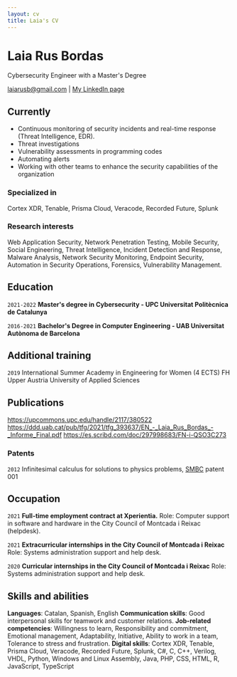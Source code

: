 ```yaml
---
layout: cv
title: Laia's CV
---
```

# Laia Rus Bordas
Cybersecurity Engineer with a Master's Degree

<div id="webaddress">
  <a href="laiarusb@gmail.com">laiarusb@gmail.com</a>
| <a href="https://www.linkedin.com/in/laia-rus-bordas-133652237/">My LinkedIn page</a>
</div>


## Currently

- Continuous monitoring of security incidents and real-time response (Threat Intelligence, EDR). 
- Threat investigations
- Vulnerability assessments in programming codes
- Automating alerts
- Working with other teams to enhance the security capabilities of the organization


### Specialized in

Cortex XDR, Tenable, Prisma Cloud, Veracode, Recorded Future, Splunk 


### Research interests

Web Application Security, Network Penetration Testing, Mobile Security, Social Engineering, Threat Intelligence, Incident Detection and Response, Malware Analysis, Network Security Monitoring, Endpoint Security, Automation in Security Operations, Forensics, Vulnerability Management.


## Education

`2021-2022`
__Master's degree in Cybersecurity - UPC Universitat Politècnica de Catalunya__

`2016-2021`
__Bachelor's Degree in Computer Engineering - UAB Universitat Autònoma de Barcelona__


## Additional training

`2019`
International Summer Academy in Engineering for Women (4 ECTS) FH Upper Austria University of Applied Sciences


## Publications

https://upcommons.upc.edu/handle/2117/380522
https://ddd.uab.cat/pub/tfg/2021/tfg_393637/EN_-_Laia_Rus_Bordas_-_Informe_Final.pdf
https://es.scribd.com/doc/297998683/FN-i-QSO3C273

### Patents

`2012`
Infinitesimal calculus for solutions to physics problems, [SMBC](http://www.techdirt.com/articles/20121011/09312820678/if-patents-had-been-around-time-newton.shtml) patent 001


## Occupation

`2021`
__Full-time employment contract at Xperientia.__ 
Role: Computer support in software and hardware in the City Council of Montcada i Reixac (helpdesk).


`2021`
__Extracurricular internships in the City Council of Montcada i Reixac__
Role: Systems administration support and help desk.

`2020`
__Curricular internships in the City Council of Montcada i Reixac__
Role: Systems administration support and help desk.

## Skills and abilities

__Languages__: Catalan, Spanish, English
__Communication skills__: Good interpersonal skills for teamwork and customer relations.
__Job-related competencies__: Willingness to learn, Responsibility and commitment, Emotional management, Adaptability, Initiative, Ability to work in a team, Tolerance to stress and frustration.
__Digital skills__: Cortex XDR, Tenable, Prisma Cloud, Veracode, Recorded Future, Splunk, C#, C, C++, Verilog, VHDL, Python, Windows and Linux Assembly, Java, PHP, CSS, HTML, R, JavaScript, TypeScript




